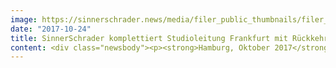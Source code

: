 ```yaml
---
image: https://sinnerschrader.news/media/filer_public_thumbnails/filer_public/4d/66/4d662c91-2546-4f1b-b3cd-d5f820e3f903/700px_breite_matthias_lauten.jpg__480x288_q85_crop_subsampling-2_upscale.jpg
date: "2017-10-24"
title: SinnerSchrader komplettiert Studioleitung Frankfurt mit Rückkehrer Matthias Lauten
content: <div class="newsbody"><p><strong>Hamburg, Oktober 2017</strong> – Bei SinnerSchrader ist das Führungstrio im Studio Frankfurt komplett. Neben Annette Rust sowie Chris Rowe verantwortet Matthias Lauten die digitale Produktentwicklung sowie das interne Studio Management. Lauten berichtet in seiner Funktion direkt an Dr. Lars Finke, SinnerSchrader Geschäftsführer Product &amp; Client Management.</p><p>Seine Karriere begann Matthias Lauten mit einem dualen Studium an der Wirtschaftsakademie Hamburg und bei SinnerSchrader, wo er anschließend für mehr als vier Jahre als Projekt Manager arbeitete. Der Medienbetriebswirt wechselte danach zunächst zu Jung von Matt, um daraufhin in leitenden Funktionen bei Razorfish sowie GGH MullenLowe tätig zu sein.</p><p>“Mit Matthias begrüßen wir einen alten Weggefährten zurück bei SinnerSchrader. Mit ihm stärken wir unsere Standortstrategie durch seine mehrjährige Expertise in der Beratung und im Aufbau integrierter Produktteams sowie seinem weitreichenden Wissen im Bereich  Markenmanagement in verschiedenen Branchen. Sein ausgewiesenes Automotive Know-how ist eine weitere wertvolle Bereicherung für unsere Kunden in diesem Bereich”, so Lars Finke über den Rückkehrer Matthias Lauten.</p><p>“Es ist schön, nach über zwölf Jahren wieder Teil der SinnerSchrader Familie zu sein”, freut sich Matthias Lauten über seinen Wiedereinstieg bei SinnerSchrader. “Mich reizt es, wertschaffende digitale Produkte und Services für Endkunden zu entwickeln – und das in  dem besonders innovativen und agilen Arbeitsumfeld am Standort Frankfurt.”</p><p><a class="news-backlink" href="/de/"><svg class="svg-ico svg-ico--arrow-left"><use xlink&#58;href="#arrow-down"></use></svg>Zurück zur Presse Übersicht</a></p></div>
---
```


